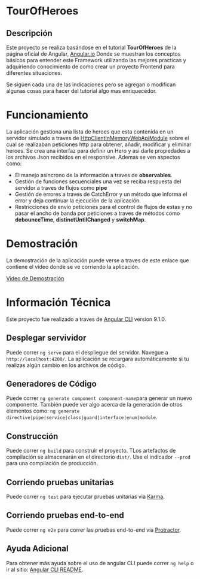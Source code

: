 # TourOfHeroes

## Descripción

Este proyecto se realiza basándose en el tutorial **TourOfHeroes** de la página oficial de Angular, [Angular.io](https://angular.io/tutorial) Donde se muestran los conceptos básicos para entender este Framework utilizando las mejores practicas y adquiriendo conocimiento de como crear un proyecto Frontend para diferentes situaciones.

Se siguen cada una de las indicaciones pero se agregan o modifican algunas cosas para hacer del tutorial algo mas enriquecedor.

# Funcionamiento

La aplicación gestiona una lista de heroes que esta contenida en un servidor simulado a traves de [HttpClientInMemoryWebApiModule](https://github.com/angular/in-memory-web-api) sobre el cual se realizaban peticiones http para obtener, añadir, modificar y eliminar heroes. Se crea una interfaz para definir un Hero y asi darle propiedades a los archivos Json recibidos en el responsive. Ademas se ven aspectos como:

- El manejo asíncrono de la información a traves de **observables**.
- Gestión de funciones secuenciales una vez se reciba respuesta del servidor a traves de flujos como **pipe**
- Gestión de errores a traves de CatchError y un método que informa el error y deja continuar la ejecución de la aplicación.
- Restricciones de envío peticiones para el control de flujos de estas y no pasar el ancho de banda por peticiones a traves de métodos como **debounceTime**, **distinctUntilChanged** y **switchMap**.

# Demostración

La demostración de la aplicación puede verse a traves de este enlace que contiene el video donde se ve corriendo la aplicación.

[Video de Demostración](https://youtu.be/ogoRtUWpLGQ)

# Información Técnica

Este proyecto fue realizado a traves de [Angular CLI](https://github.com/angular/angular-cli) version 9.1.0.

## Desplegar servividor

Puede correr `ng serve` para el despliegue del servidor. Navegue a `http://localhost:4200/`. La aplicación se recargara automáticamente si tu realizas algún cambio en los archivos de código.

## Generadores de Código

Puede correr `ng generate component component-name`para generar un nuevo componente. También puede ver algo acerca de la generación de otros elementos como: `ng generate directive|pipe|service|class|guard|interface|enum|module`.

## Construcción

Puede correr `ng build` para construir el proyecto. TLos artefactos de compilación se almacenarán en el directorio `dist/`. Use el indicador `--prod` para una compilación de producción.

## Corriendo pruebas unitarias

Puede correr `ng test` para ejecutar pruebas unitarias via [Karma](https://karma-runner.github.io).

## Corriendo pruebas end-to-end

Puede correr `ng e2e` para correr las pruebas end-to-end via [Protractor](http://www.protractortest.org/).

## Ayuda Adicional

Para obtener más ayuda sobre el uso de angular CLI puede correr `ng help` o ir al sitio: [Angular CLI README](https://github.com/angular/angular-cli/blob/master/README.md).

